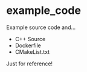 # example_code

Example source code and...

 - C++ Source
 - Dockerfile
 - CMakeList.txt

Just for reference!

